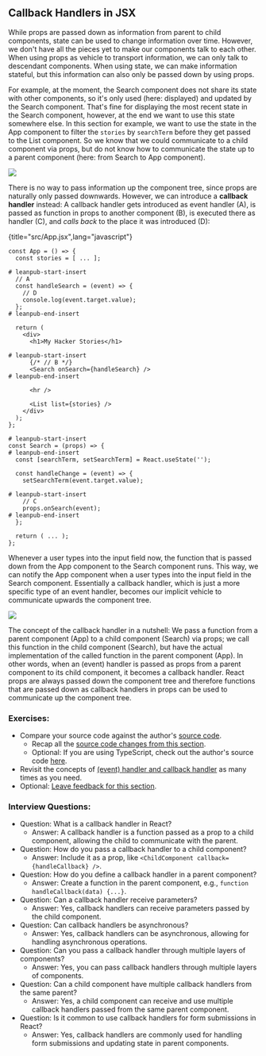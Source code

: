 ## Callback Handlers in JSX

While props are passed down as information from parent to child components, state can be used to change information over time. However, we don't have all the pieces yet to make our components talk to each other. When using props as vehicle to transport information, we can only talk to descendant components. When using state, we can make information stateful, but this information can also only be passed down by using props.

For example, at the moment, the Search component does not share its state with other components, so it's only used (here: displayed) and updated by the Search component. That's fine for displaying the most recent state in the Search component, however, at the end we want to use this state somewhere else. In this section for example, we want to use the state in the App component to filter the `stories` by `searchTerm` before they get passed to the List component. So we know that we could communicate to a child component via props, but do not know how to communicate the state up to a parent component (here: from Search to App component).

![](images/callback-handler-1.png)

There is no way to pass information up the component tree, since props are naturally only passed downwards. However, we can introduce a **callback handler** instead: A callback handler gets introduced as event handler (A), is passed as function in props to another component (B), is executed there as handler (C), and *calls back* to the place it was introduced (D):

{title="src/App.jsx",lang="javascript"}
~~~~~~~
const App = () => {
  const stories = [ ... ];

# leanpub-start-insert
  // A
  const handleSearch = (event) => {
    // D
    console.log(event.target.value);
  };
# leanpub-end-insert

  return (
    <div>
      <h1>My Hacker Stories</h1>

# leanpub-start-insert
      {/* // B */}
      <Search onSearch={handleSearch} />
# leanpub-end-insert

      <hr />

      <List list={stories} />
    </div>
  );
};

# leanpub-start-insert
const Search = (props) => {
# leanpub-end-insert
  const [searchTerm, setSearchTerm] = React.useState('');

  const handleChange = (event) => {
    setSearchTerm(event.target.value);

# leanpub-start-insert
    // C
    props.onSearch(event);
# leanpub-end-insert
  };

  return ( ... );
};
~~~~~~~

Whenever a user types into the input field now, the function that is passed down from the App component to the Search component runs. This way, we can notify the App component when a user types into the input field in the Search component. Essentially a callback handler, which is just a more specific type of an event handler, becomes our implicit vehicle to communicate upwards the component tree.

![](images/callback-handler-2.png)

The concept of the callback handler in a nutshell: We pass a function from a parent component (App) to a child component (Search) via props; we call this function in the child component (Search), but have the actual implementation of the called function in the parent component (App). In other words, when an (event) handler is passed as props from a parent component to its child component, it becomes a callback handler. React props are always passed down the component tree and therefore functions that are passed down as callback handlers in props can be used to communicate up the component tree.

### Exercises:

* Compare your source code against the author's [source code](https://bit.ly/3O6t1c8).
  * Recap all the [source code changes from this section](https://bit.ly/3SmJ8Fe).
  * Optional: If you are using TypeScript, check out the author's source code [here](https://bit.ly/3LKjtBa).
* Revisit the concepts of [(event) handler and callback handler](https://www.robinwieruch.de/react-event-handler/) as many times as you need.
* Optional: [Leave feedback for this section](https://forms.gle/3LoBoWKCMNT2YpnA7).

### Interview Questions:

* Question: What is a callback handler in React?
  * Answer: A callback handler is a function passed as a prop to a child component, allowing the child to communicate with the parent.
* Question: How do you pass a callback handler to a child component?
  * Answer: Include it as a prop, like `<ChildComponent callback={handleCallback} />`.
* Question: How do you define a callback handler in a parent component?
  * Answer: Create a function in the parent component, e.g., `function handleCallback(data) {...}`.
* Question: Can a callback handler receive parameters?
  * Answer: Yes, callback handlers can receive parameters passed by the child component.
* Question: Can callback handlers be asynchronous?
  * Answer: Yes, callback handlers can be asynchronous, allowing for handling asynchronous operations.
* Question: Can you pass a callback handler through multiple layers of components?
  * Answer: Yes, you can pass callback handlers through multiple layers of components.
* Question: Can a child component have multiple callback handlers from the same parent?
  * Answer: Yes, a child component can receive and use multiple callback handlers passed from the same parent component.
* Question: Is it common to use callback handlers for form submissions in React?
  * Answer: Yes, callback handlers are commonly used for handling form submissions and updating state in parent components.